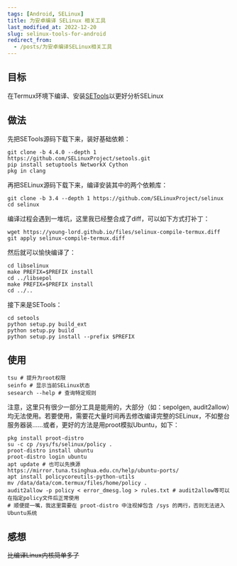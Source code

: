 ```yaml
---
tags: [Android, SELinux]
title: 为安卓编译 SELinux 相关工具
last_modified_at: 2022-12-20
slug: selinux-tools-for-android
redirect_from: 
  - /posts/为安卓编译SELinux相关工具
---
```


## 目标

在Termux环境下编译、安装[SETools](https://github.com/SELinuxProject/setools)以更好分析SELinux

## 做法

先把SETools源码下载下来，装好基础依赖：

```shell
git clone -b 4.4.0 --depth 1 https://github.com/SELinuxProject/setools.git
pip install setuptools NetworkX Cython
pkg in clang
```

再把SELinux源码下载下来，编译安装其中的两个依赖库：

```shell
git clone -b 3.4 --depth 1 https://github.com/SELinuxProject/selinux
cd selinux
```

编译过程会遇到一堆坑，这里我已经整合成了diff，可以如下方式打补丁：

```shell
wget https://young-lord.github.io/files/selinux-compile-termux.diff
git apply selinux-compile-termux.diff
```

然后就可以愉快编译了：

```shell
cd libselinux
make PREFIX=$PREFIX install
cd ../libsepol
make PREFIX=$PREFIX install
cd ../..
```

接下来是SETools：

```shell
cd setools
python setup.py build_ext
python setup.py build
python setup.py install --prefix $PREFIX
```

## 使用

```shell
tsu # 提升为root权限
seinfo # 显示当前SELinux状态
sesearch --help # 查询特定规则
```

注意，这里只有很少一部分工具是能用的，大部分（如：sepolgen, audit2allow）均无法使用。若要使用，需要花大量时间再去修改编译完整的SELinux，不如整台服务器装……或者，更好的方法是用proot模拟Ubuntu，如下：

```shell
pkg install proot-distro
su -c cp /sys/fs/selinux/policy .
proot-distro install ubuntu
proot-distro login ubuntu
apt update # 也可以先换源 https://mirror.tuna.tsinghua.edu.cn/help/ubuntu-ports/
apt install policycoreutils-python-utils
mv /data/data/com.termux/files/home/policy .
audit2allow -p policy < error_dmesg.log > rules.txt # audit2allow等可以在指定policy文件后正常使用
# 顺便提一嘴，我这里需要在 proot-distro 中注视掉包含 /sys 的两行，否则无法进入Ubuntu系统
```

## 感想

<del>比编译Linux内核简单多了</del>

